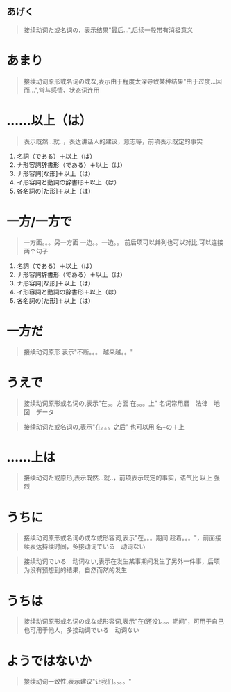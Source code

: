 ##  あげく
> 接续动词た或名词の，表示结果"最后...",后续一般带有消极意义

# あまり
> 接续动词原形或名词の或な,表示由于程度太深导致某种结果"由于过度...因而...",常与感情、状态词连用

# ……以上（は）
> 表示既然...就..，表达讲话人的建议，意志等，前项表示既定的事实
1. 名詞（である）＋以上（は）
2. ナ形容詞辞書形（である）＋以上（は）
3. ナ形容詞[な形]＋以上（は）
4. イ形容詞と動詞の辞書形＋以上（は）
5. 各名詞の[た形]＋以上（は）

# 一方/一方で
> 一方面。。。另一方面   一边。。一边。。 前后项可以并列也可以对比,可以连接两个句子
1. 名詞（である）＋以上（は）
2. ナ形容詞辞書形（である）＋以上（は）
3. ナ形容詞[な形]＋以上（は）
4. イ形容詞と動詞の辞書形＋以上（は）
5. 各名詞の[た形]＋以上（は）

# 一方だ
> 接续动词原形 表示"不断。。。 越来越。。" 

# うえで
> 接续动词原形或名词の,表示"在。。方面  在。。。上" 名词常用暦　法律　地図　データ

> 接续动词た或名词の,表示"在。。。之后" 也可以用 名+の＋上

# ……上は
> 接续动词た或原形,表示既然...就..，前项表示既定的事实，语气比 以上 强烈

# うちに
> 接续动词原形或名词の或な或形容词,表示"在。。。期间  趁着。。。"，前面接续表达持续时间，多接动词でいる　动词ない

> 接续动词でいる　动词ない,表示在发生某事期间发生了另外一件事，后项为没有预想到的结果，自然而然的发生


# うちは
> 接续动词原形或名词の或な或形容词,表示"在(还没)。。。期间"，可用于自己也可用于他人，多接动词でいる　动词ない

# ようではないか
> 接续动词一致性,表示建议"让我们。。。。"